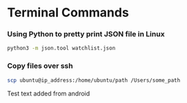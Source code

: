 # Terminal Commands

### Using Python to pretty print JSON file in Linux

```bash
python3 -m json.tool watchlist.json
```

### Copy files over ssh

```bash
scp ubuntu@ip_address:/home/ubuntu/path /Users/some_path
```
Test text added from android
